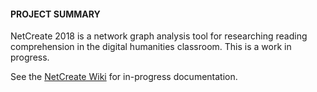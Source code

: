 #### PROJECT SUMMARY

NetCreate 2018 is a network graph analysis tool for researching reading comprehension in the digital humanities classroom. This is a work in progress.

See the [NetCreate Wiki](https://github.com/daveseah/netcreate-2018/wiki) for in-progress documentation.